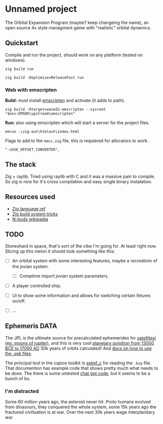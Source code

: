 # Unnamed project 

The Orbital Expansion Program (maybe? keep changeing the name), an open source 4x style managment game with "realistic" orbital dynamics.

## Quickstart

Compile and run the project, should work on any platform (tested on windows).
```
zig build run

zig build -Doptimize=ReleaseFast run
```

### Web with emscripten
**Build:** must install [emscripten](https://github.com/emscripten-core/emsdk) and activate (it adds to path).
```
zig build -Dtarget=wasm32-emscripten --sysroot "$env:EMSDK\upstream\emscripten"
```
**Run:** also using emscripten which will start a server for the project files.
```
emrun .\zig-out\htmlout\index.html
```
Flags to add to the `emcc.zig` file, this is requiered for allocators to work.
```
"-sUSE_OFFSET_CONVERTER",
```

## The stack

Zig + raylib. Tried using raylib with C and it was a massive pain to compile. So zig is nice for it's cross compilation and easy single binary instalation. 

## Resources used

- [Zig language ref](https://ziglang.org/documentation/master/#Variables)
- [Zig build system tricks](https://ziggit.dev/t/build-system-tricks/3531)
- [N-body wikipedia](https://en.wikipedia.org/wiki/N-body_simulation)


## TODO

Stoneshard in space, that's sort of the vibe I'm going for. At least right now. Slicing up this melon it should look something like this:

- [ ] An orbital system with some interesting features, maybe a recreatioin of the jovian system.
   - [ ] Comptime import jovian system parameters.
- [ ] A player controlled ship.
- [ ] UI to show some information and allows for switching certain fetures on/off.
- [ ] ... 


## Ephemeris DATA

The JPL is the ultimate source for precalculated ephemerides for [satellitesi (eg. moons of jupiter)](https://naif.jpl.nasa.gov/pub/naif/generic_kernels/spk/satellites/), and this is very cool [planetary poisition from 13000 BCE to 17000 AD](https://naif.jpl.nasa.gov/pub/naif/generic_kernels/spk/planets/) 30k years of orbits calculated! And [docs on how to use the .spk files](https://naif.jpl.nasa.gov/naif/tutorials.html).

The principal tool in the cspice toolkit is [spkef_c](https://naif.jpl.nasa.gov/pub/naif/toolkit_docs/C/cspice/spklef_c.html) for reading the `.bsp` file. That documention has example code that shows pretty much what needs to be done. The there is some untested [chat gpt code](https://chatgpt.com/share/67152f22-76d0-8004-9fa2-5a4dacaf85c1), but it seems to be a bunch of bs.




### I'm distracted

Some 60 million years ago, the asteroid never hit. Proto humans evolved from dinasours, they conquered the whole system, some 15k years ago the fractured civilisation is at war. Over the next 30k years wage interplanitary war. 